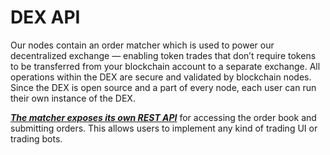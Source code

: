 # DEX API

Our nodes contain an order matcher which is used to power our decentralized exchange — enabling token trades that don’t require tokens to be transferred from your blockchain account to a separate exchange. All operations within the DEX are secure and validated by blockchain nodes. Since the DEX is open source and a part of every node, each user can run their own instance of the DEX.

[_**The matcher exposes its own REST API**_](/waves-api-and-sdk/dex-api/matcher.md) for accessing the order book and submitting orders. This allows users to implement any kind of trading UI or trading bots.

